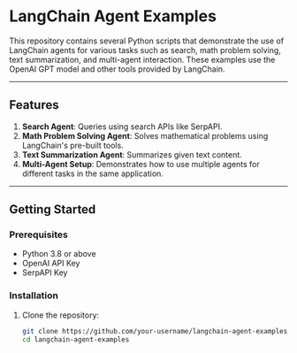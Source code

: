 # LangChain Agent Examples

This repository contains several Python scripts that demonstrate the use of LangChain agents for various tasks such as search, math problem solving, text summarization, and multi-agent interaction. These examples use the OpenAI GPT model and other tools provided by LangChain.

---

## **Features**

1. **Search Agent**: Queries using search APIs like SerpAPI.
2. **Math Problem Solving Agent**: Solves mathematical problems using LangChain's pre-built tools.
3. **Text Summarization Agent**: Summarizes given text content.
4. **Multi-Agent Setup**: Demonstrates how to use multiple agents for different tasks in the same application.

---

## **Getting Started**

### **Prerequisites**

- Python 3.8 or above
- OpenAI API Key
- SerpAPI Key

### **Installation**

1. Clone the repository:
   ```bash
   git clone https://github.com/your-username/langchain-agent-examples.git
   cd langchain-agent-examples

